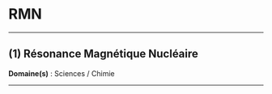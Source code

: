 # RMN

--------------------

## (1) Résonance Magnétique Nucléaire

**Domaine(s)** : Sciences / Chimie

--------------------